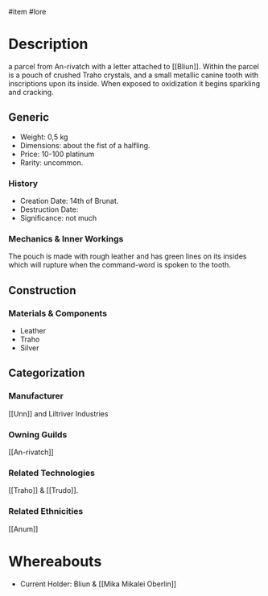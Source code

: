 #item #lore 
# Description
a parcel from An-rivatch with a letter attached to [[Bliun]].
Within the parcel is a pouch of crushed Traho crystals, and a small metallic canine tooth with inscriptions upon its inside.
When exposed to oxidization it begins sparkling and cracking.

## Generic
- Weight: 0,5 kg
- Dimensions: about the fist of a halfling.
- Price: 10-100 platinum
- Rarity: uncommon.

### History
- Creation Date: 14th of Brunat.
- Destruction Date:
- Significance: not much

### Mechanics & Inner Workings
The pouch is made with rough leather and has green lines on its insides which will rupture when the command-word is spoken to the tooth.

## Construction
### Materials & Components
- Leather
- Traho
- Silver
## Categorization
### Manufacturer
[[Unn]] and Liltriver Industries

### Owning Guilds
[[An-rivatch]]

### Related Technologies
[[Traho]] & [[Trudo]]. 
### Related Ethnicities
[[Anum]]
# Whereabouts
- Current Holder: Bliun & [[Mika Mikalei Oberlin]]